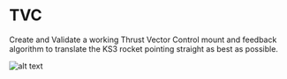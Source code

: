 # TVC
Create and Validate a working Thrust Vector Control mount and feedback algorithm to translate the KS3 rocket pointing straight as best as possible.

![alt text](http://https://people.rit.edu/cxvihst/wholesystem1.jpg)
